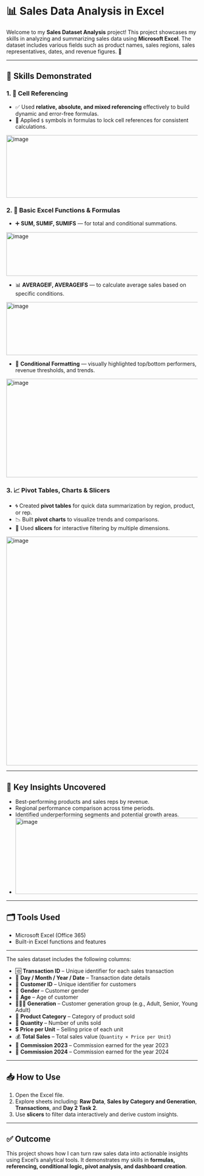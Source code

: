 # 📊 Sales Data Analysis in Excel

Welcome to my **Sales Dataset Analysis** project! This project showcases my skills in analyzing and summarizing sales data using **Microsoft Excel**. The dataset includes various fields such as product names, sales regions, sales representatives, dates, and revenue figures. 🧾

---

## 🔧 Skills Demonstrated

### 1. 🧮 Cell Referencing
- ✅ Used **relative, absolute, and mixed referencing** effectively to build dynamic and error-free formulas.
- 🎯 Applied `$` symbols in formulas to lock cell references for consistent calculations.
<img width="720" height="165" alt="image" src="https://github.com/user-attachments/assets/9c703b3f-ab9f-4764-865f-09f29c76d995" />

### 2. 🔢 Basic Excel Functions & Formulas
- ➕ **SUM, SUMIF, SUMIFS** — for total and conditional summations.
<img width="637" height="115" alt="image" src="https://github.com/user-attachments/assets/1ad910a0-1fb8-4237-8169-3acea8357a67" />

- 📊 **AVERAGEIF, AVERAGEIFS** — to calculate average sales based on specific conditions.
<img width="826" height="140" alt="image" src="https://github.com/user-attachments/assets/6dd50eff-90ce-4114-a967-94294336bc74" />

- 🎨 **Conditional Formatting** — visually highlighted top/bottom performers, revenue thresholds, and trends.
<img width="721" height="260" alt="image" src="https://github.com/user-attachments/assets/c350398f-0d13-424c-8516-88cd8558759f" />


### 3. 📈 Pivot Tables, Charts & Slicers
- 🌀 Created **pivot tables** for quick data summarization by region, product, or rep.
- 📉 Built **pivot charts** to visualize trends and comparisons.
- 🧩 Used **slicers** for interactive filtering by multiple dimensions.
<img width="1268" height="603" alt="image" src="https://github.com/user-attachments/assets/e1385a79-78e3-45cf-ae4e-a798e23c16b4" />

---

## 🎯 Key Insights Uncovered
- Best-performing products and sales reps by revenue.
- Regional performance comparison across time periods.
- Identified underperforming segments and potential growth areas.
- <img width="675" height="201" alt="image" src="https://github.com/user-attachments/assets/bd5ac9c9-4f8e-40f4-98b7-441191639830" />


---

## 🗂️ Tools Used
- Microsoft Excel (Office 365)
- Built-in Excel functions and features

---
The sales dataset includes the following columns:

- 🆔 **Transaction ID** – Unique identifier for each sales transaction  
- 📅 **Day / Month / Year / Date** – Transaction date details  
- 🙍 **Customer ID** – Unique identifier for customers  
- 🚻 **Gender** – Customer gender  
- 🎂 **Age** – Age of customer  
- 👨‍👩‍👧 **Generation** – Customer generation group (e.g., Adult, Senior, Young Adult)  
- 🛒 **Product Category** – Category of product sold  
- 🔢 **Quantity** – Number of units sold  
- 💲 **Price per Unit** – Selling price of each unit  
- 💰 **Total Sales** – Total sales value (`Quantity × Price per Unit`)  
- 🏦 **Commission 2023** – Commission earned for the year 2023  
- 🏦 **Commission 2024** – Commission earned for the year 2024  

---


## 📥 How to Use
1. Open the Excel file.
2. Explore sheets including: **Raw Data**, **Sales by Category and Generation**, **Transactions**, and **Day 2 Task 2**.
3. Use **slicers** to filter data interactively and derive custom insights.

---

## ✅ Outcome
This project shows how I can turn raw sales data into actionable insights using Excel’s analytical tools. It demonstrates my skills in **formulas, referencing, conditional logic, pivot analysis, and dashboard creation**.  
